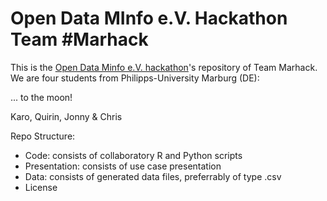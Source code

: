 # Open Data MInfo e.V. Hackathon Team #Marhack

This is the [Open Data Minfo e.V. hackathon](https://matheinfo.github.io/hackathon/)'s repository of Team Marhack. We are four students from Philipps-University Marburg (DE): 

... to the moon!

Karo, Quirin, Jonny & Chris

Repo Structure: 
- Code: consists of collaboratory R and Python scripts
- Presentation: consists of use case presentation
- Data: consists of generated data files, preferrably of type .csv 
- License
